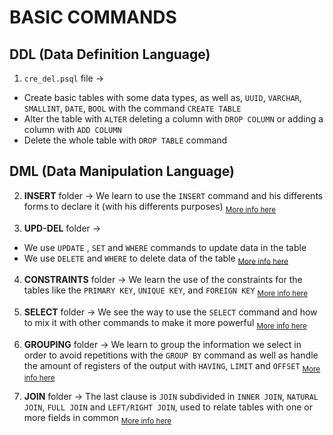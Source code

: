# BASIC COMMANDS

## DDL (Data Definition Language)
1. `cre_del.psql` file ->
  - Create basic tables with some data types, as well as, `UUID`, `VARCHAR`, `SMALLINT`, `DATE`, `BOOL` with the command `CREATE TABLE`
  - Alter the table with `ALTER` deleting a column with `DROP COLUMN` or adding a column with `ADD COLUMN`
  - Delete the whole table with `DROP TABLE` command

## DML (Data Manipulation Language)
2. **INSERT** folder -> We learn to use the `INSERT` command and his differents forms to declare it (with his differents purposes) <sub>[More info here](INSERT/README.md)</sub>

3. **UPD-DEL** folder ->
  - We use `UPDATE` , `SET` and `WHERE` commands to update data in the table
  - We use `DELETE` and `WHERE` to delete data of the table
<sub>[More info here](UPD-DEL/README.md)</sub>

4. **CONSTRAINTS** folder -> We learn the use of the constraints for the tables like the `PRIMARY KEY`, `UNIQUE KEY`, and `FOREIGN KEY` <sub>[More info here](CONSTRAINTS/README.md)</sub>

5. **SELECT** folder -> We see the way to use the `SELECT` command and how to mix it with other commands to make it more powerful  <sub>[More info here](SELECT/README.md)</sub>

6. **GROUPING** folder -> We learn to group the information we select in order to avoid repetitions with the `GROUP BY` command as well as handle the amount of registers of the output with `HAVING`, `LIMIT` and `OFFSET` <sub>[More info here](GROUPING/README.md)</sub>

7. **JOIN** folder -> The last clause is `JOIN` subdivided in `INNER JOIN`, `NATURAL JOIN`, `FULL JOIN` and `LEFT/RIGHT JOIN`, used to relate tables with one or more fields in common <sub>[More info here](JOIN/README.md)</sub>
